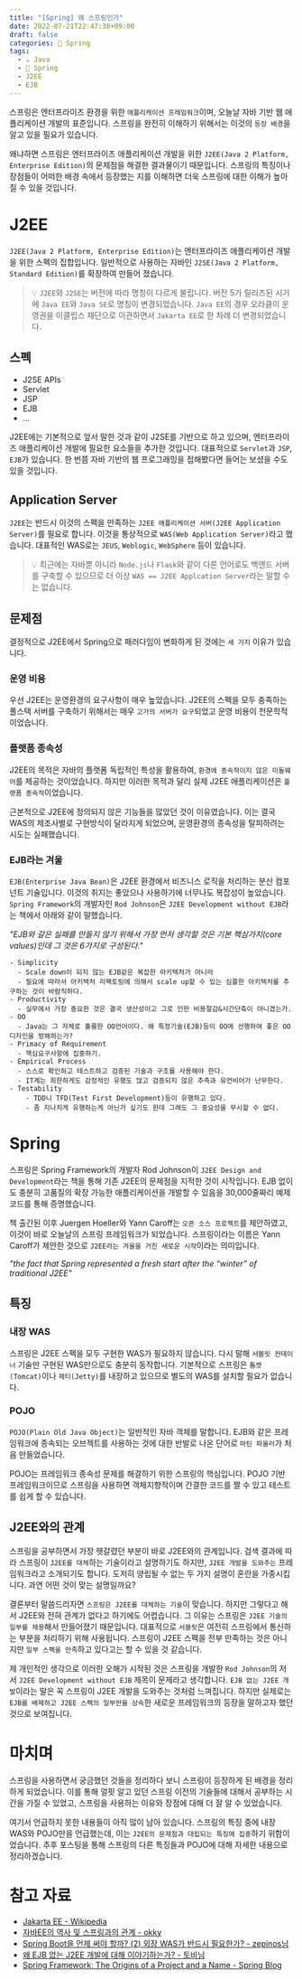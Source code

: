 ```yaml
---
title: "[Spring] 왜 스프링인가"
date: 2022-07-21T22:47:38+09:00
draft: false
categories: 🍃 Spring
tags:
  - ☕️ Java
  - 🍃 Spring
  - J2EE
  - EJB
---
```


스프링은 엔터프라이즈 환경을 위한 `애플리케이션 프레임워크`이며, 오늘날 자바 기반 웹 애플리케이션 개발의 표준입니다. 스프링을 완전히 이해하기 위해서는 이것의 `등장 배경`을 알고 있을 필요가 있습니다. 

왜냐하면 스프링은 엔터프라이즈 애플리케이션 개발을 위한 `J2EE(Java 2 Platform, Enterprise Edition)`의 문제점을 해결한 결과물이기 때문입니다. 스프링의 특징이나 장점들이 어떠한 배경 속에서 등장했는 지를 이해하면 더욱 스프링에 대한 이해가 높아질 수 있을 것입니다.

# J2EE

`J2EE(Java 2 Platform, Enterprise Edition)`는 엔터프라이즈 애플리케이션 개발을 위한 스펙의 집합입니다. 일반적으로 사용하는 자바인 `J2SE(Java 2 Platform, Standard Edition)`를 확장하여 만들어 졌습니다.

> 💡 `J2EE`와 `J2SE`는 버전에 따라 명칭이 다르게 불립니다. 버전 5가 릴리즈된 시기에 `Java EE`와 `Java SE`로 명칭이 변경되었습니다. `Java EE`의 경우 오라클이 운영권을 이클립스 재단으로 이관하면서 `Jakarta EE`로 한 차례 더 변경되었습니다.

## 스펙

- J2SE APIs
- Servlet
- JSP
- EJB
- ...

J2EE에는 기본적으로 앞서 말한 것과 같이 J2SE를 기반으로 하고 있으며, 엔터프라이즈 애플리케이션 개발에 필요한 요소들을 추가한 것입니다. 대표적으로 `Servlet`과 `JSP`, `EJB`가 있습니다. 한 번쯤 자바 기반의 웹 프로그래밍을 접해봤다면 들어는 보셨을 수도 있을 것입니다.

## Application Server

`J2EE`는 반드시 이것의 스펙을 만족하는 `J2EE 애플리케이션 서버(J2EE Application Server)`를 필요로 합니다. 이것을 통상적으로 `WAS(Web Application Server)`라고 했습니다. 대표적인 WAS로는 `JEUS`, `Weblogic`, `WebSphere` 등이 있습니다.

> 💡 최근에는 자바뿐 아니라 `Node.js`나 `Flask`와 같이 다른 언어로도 백엔드 서버를 구축할 수 있으므로 더 이상 `WAS == J2EE Applcation Server`라는 말할 수는 없습니다.

## 문제점

결정적으로 J2EE에서 Spring으로 패러다임이 변화하게 된 것에는 `세 가지` 이유가 있습니다.

### 운영 비용

우선 J2EE는 운영환경의 요구사항이 매우 높았습니다. J2EE의 스펙을 모두 충족하는 풀스택 서버를 구축하기 위해서는 매우 `고가의 서버가 요구`되었고 운영 비용이 천문학적이었습니다.

### 플랫폼 종속성

J2EE의 목적은 자바의 플랫폼 독립적인 특성을 활용하여, `환경에 종속적이지 않은 미들웨어`를 제공하는 것이었습니다. 하지만 이러한 목적과 달리 실제 J2EE 애플리케이션은 `플랫폼 종속적`이었습니다.

근본적으로 J2EE에 정의되지 않은 기능들을 많았던 것이 이유였습니다. 이는 결국 WAS의 제조사별로 구현방식이 달라지게 되었으며, 운영환경의 종속성을 탈피하려는 시도는 실패했습니다.

### EJB라는 겨울

`EJB(Enterprise Java Bean)`은 J2EE 환경에서 비즈니스 로직을 처리하는 분산 컴포넌트 기술입니다. 이것의 취지는 좋았으나 사용하기에 너무나도 복잡성이 높았습니다. `Spring Framework`의 개발자인 `Rod Johnson`은 `J2EE Development without EJB`라는 책에서 아래와 같이 말했습니다.

*"EJB와 갈은 실패를 만들지 않기 위해서 가장 먼저 생각할 것은 기본 핵심가치(core values)인데 그 것은 6가지로 구성된다."*

```plaintext
- Simplicity
  - Scale down이 되지 않는 EJB같은 복잡한 아키텍처가 아니라
  - 필요에 따라서 아키텍처 리팩토링에 의해서 scale up할 수 있는 심플한 아키텍처를 추구하는 것이 바람직하다.
- Productivity
  - 실무에서 가장 중요한 것은 결국 생산성이고 그로 인한 비용절감&시간단축이 아니겠는가.
- OO
  - Java는 그 자체로 훌륭한 OO언어이다. 왜 특정기술(EJB)등이 OO에 선행하여 좋은 OO디자인을 방해하는가?
- Primacy of Requirement
  - 핵심요구사항에 집중하기.
- Empirical Process
  - 스스로 확인하고 테스트하고 검증된 기술과 구조를 사용해야 한다.
  - IT계는 희한하게도 감정적인 유행도 많고 검증되지 않은 추측과 유언비어가 난무한다.
- Testability
    - TDD니 TFD(Test First Development)등이 유행하고 있다.
    - 좀 지나치게 유행하는게 아닌가 싶기도 한데 그래도 그 중요성을 무시할 수 없다.
```

# Spring

스프링은 Spring Framework의 개발자 Rod Johnson이 `J2EE Design and Development`라는 책을 통해 기존 J2EE의 문제점을 지적한 것이 시작입니다. EJB 없이도 충분히 고품질의 확장 가능한 애플리케이션을 개발할 수 있음을 30,000줄짜리 예제 코드를 통해 증명했습니다.

책 출간된 이후 Juergen Hoeller와 Yann Caroff는 `오픈 소스 프로젝트`를 제안하였고, 이것이 바로 오늘날의 스프링 프레임워크가 되었습니다. 스프링이라는 이름은 Yann Caroff가 제안한 것으로 `J2EE라는 겨울을 거친 새로운 시작`이라는 의미입니다.

*"the fact that Spring represented a fresh start after the “winter” of traditional J2EE"*

## 특징

### 내장 WAS

스프링은 J2EE 스펙을 모두 구현한 WAS가 필요하지 않습니다. 다시 말해 `서블릿 컨테이너` 기술만 구현된 WAS만으로도 충분히 동작합니다. 기본적으로 스프링은 `톰캣(Tomcat)`이나 `제티(Jetty)`를 내장하고 있으므로 별도의 WAS를 설치할 필요가 없습니다.

### POJO

`POJO(Plain Old Java Object)`는 일반적인 자바 객체를 말합니다. EJB와 같은 프레임워크에 종속되는 오브젝트를 사용하는 것에 대한 반발로 나온 단어로 `마틴 파울러`가 처음 만들었습니다.

POJO는 프레임워크 종속성 문제를 해결하기 위한 스프링의 핵심입니다. POJO 기반 프레임워크이므로 스프링을 사용하면 객체지향적이며 간결한 코드를 짤 수 있고 테스트를 쉽게 할 수 있습니다.

## J2EE와의 관계

스프링을 공부하면서 가장 헷갈렸던 부분이 바로 J2EE와의 관계입니다. 검색 결과에 따라 스프링이 `J2EE를 대체`하는 기술이라고 설명하기도 하지만, `J2EE 개발을 도와주는` 프레임워크라고 소개되기도 합니다. 도저히 양립될 수 없는 두 가지 설명이 혼란을 가중시킵니다. 과연 어떤 것이 맞는 설명일까요?

결론부터 말씀드리자면 `스프링은 J2EE를 대체하는 기술`이 맞습니다. 하지만 그렇다고 해서 J2EE와 전혀 관계가 없다고 하기에도 어렵습니다. 그 이유는 스프링은 `J2EE 기술의 일부를 채용`해서 만들어졌기 때문입니다. 대표적으로 `서블릿`은 여전히 스프링에서 통신하는 부분을 처리하기 위해 사용됩니다. 스프링이 J2EE 스펙을 전부 만족하는 것은 아니지만 `일부 스펙을 만족`하고 있다고는 할 수 있을 것 같습니다.

제 개인적인 생각으로 이러한 오해가 시작된 것은 스프링을 개발한 `Rod Johnson`의 저서 `J2EE Development without EJB` 제목이 문제라고 생각합니다. `EJB 없는 J2EE 개발`이라는 말은 꼭 스프링이 J2EE 개발을 도와주는 것처럼 느껴집니다. 하지만 실제로는 `EJB를 배제하고 J2EE 스펙의 일부만을 상속`한 새로운 프레임워크의 등장을 말하고자 했던 것으로 보여집니다.

# 마치며

스프링을 사용하면서 궁금했던 것들을 정리하다 보니 스프링이 등장하게 된 배경을 정리하게 되었습니다. 이를 통해 얼핏 알고 있던 스프링 이전의 기술들에 대해서 공부하는 시간을 가질 수 있었고, 스프링을 사용하는 이유와 장점에 대해 더 잘 알 수 있었습니다.

여기서 언급하지 못한 내용들이 아직 많이 남아 있습니다. 스프링의 특징 중에 내장 WAS와 POJO만을 언급했는데, 이는 `J2EE의 문제점과 대립되는 특징에 집중`하기 위함이었습니다. 추후 포스팅을 통해 스프링의 다른 특징들과 POJO에 대해 자세한 내용으로 정리하겠습니다.

# 참고 자료

- [Jakarta EE - Wikipedia](https://en.wikipedia.org/wiki/Jakarta_EE)
- [자바EE의 역사 및 스프링과의 관계 - okky](https://okky.kr/article/415474)
- [Spring Boot을 언제 써야 할까? (2) 외장 WAS가 반드시 필요한가? - zepinos님](https://zepinos.tistory.com/86)
- [왜 EJB 없는 J2EE 개발에 대해 이야기하는가? - 토비님](https://cafe.naver.com/sylee999/85)
- [Spring Framework: The Origins of a Project and a Name - Spring Blog](https://spring.io/blog/2006/11/09/spring-framework-the-origins-of-a-project-and-a-name)